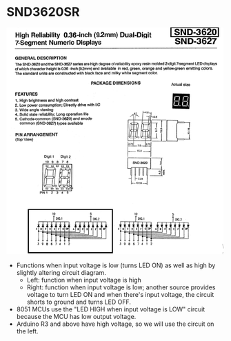 # SND3620SR
![SND info sheet](../../assets/snd.png)
- Functions when input voltage is low (turns LED ON) as well as high by slightly altering circuit diagram.
  - Left: function when input voltage is high
  - Right: function when input voltage is low; another source provides voltage to turn LED ON and when there's input voltage, the circuit shorts to ground and turns LED OFF.
- 8051 MCUs use the "LED HIGH when input voltage is LOW" circuit because the MCU has low output voltage.
- Arduino R3 and above have high voltage, so we will use the circuit on the left.